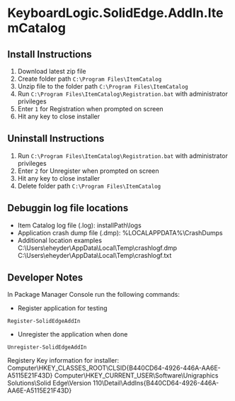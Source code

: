 # KeyboardLogic.SolidEdge.AddIn.ItemCatalog

## Install Instructions
1. Download latest zip file
2. Create folder path `C:\Program Files\ItemCatalog`
3. Unzip file to the folder path `C:\Program Files\ItemCatalog`
4. Run `C:\Program Files\ItemCatalog\Registration.bat` with administrator privileges
5. Enter `1` for Registration when prompted on screen
6. Hit any key to close installer

## Uninstall Instructions
1. Run `C:\Program Files\ItemCatalog\Registration.bat` with administrator privileges
2. Enter `2` for Unregister when prompted on screen
3. Hit any key to close installer
4. Delete folder path `C:\Program Files\ItemCatalog`

## Debuggin log file locations
- Item Catalog log file (.log): installPath\logs
- Application crash dump file (.dmp): %LOCALAPPDATA%\CrashDumps
- Additional location examples
	C:\Users\eheyder\AppData\Local\Temp\crashlogf.dmp
	C:\Users\eheyder\AppData\Local\Temp\crashlogf.txt

## Developer Notes
In Package Manager Console run the following commands:
- Register application for testing
```
Register-SolidEdgeAddIn
```
- Unregister the application when done
```
Unregister-SolidEdgeAddIn
```

Registery Key information for installer:
Computer\HKEY_CLASSES_ROOT\CLSID\{B440CD64-4926-446A-AA6E-A5115E21F43D}
Computer\HKEY_CURRENT_USER\Software\Unigraphics Solutions\Solid Edge\Version 110\Detail\AddIns\{B440CD64-4926-446A-AA6E-A5115E21F43D}
